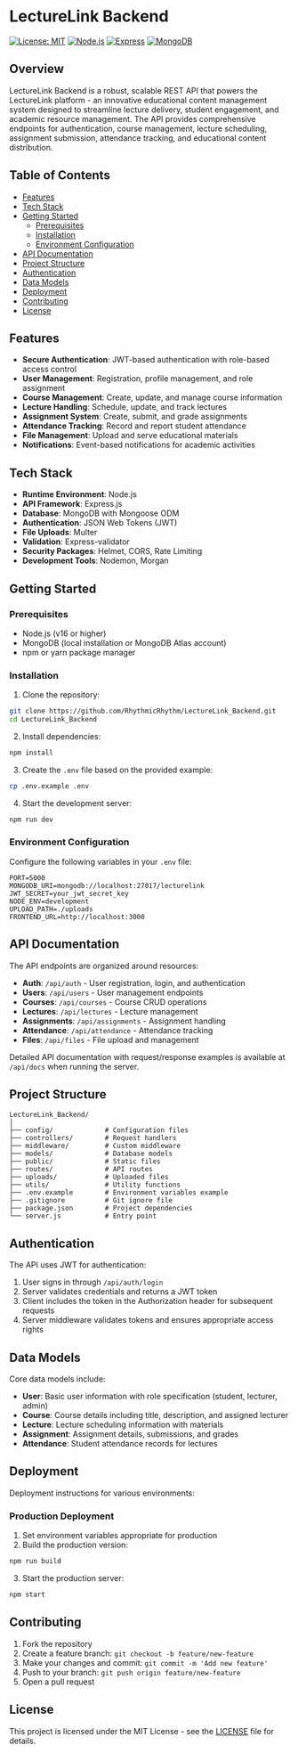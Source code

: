 # LectureLink Backend

[![License: MIT](https://img.shields.io/badge/License-MIT-yellow.svg)](https://opensource.org/licenses/MIT)
[![Node.js](https://img.shields.io/badge/Node.js-v16+-green)](https://nodejs.org/)
[![Express](https://img.shields.io/badge/Express-4.18+-blue)](https://expressjs.com/)
[![MongoDB](https://img.shields.io/badge/MongoDB-Latest-green)](https://www.mongodb.com/)

## Overview

LectureLink Backend is a robust, scalable REST API that powers the LectureLink platform - an innovative educational content management system designed to streamline lecture delivery, student engagement, and academic resource management. The API provides comprehensive endpoints for authentication, course management, lecture scheduling, assignment submission, attendance tracking, and educational content distribution.

## Table of Contents

- [Features](#features)
- [Tech Stack](#tech-stack)
- [Getting Started](#getting-started)
  - [Prerequisites](#prerequisites)
  - [Installation](#installation)
  - [Environment Configuration](#environment-configuration)
- [API Documentation](#api-documentation)
- [Project Structure](#project-structure)
- [Authentication](#authentication)
- [Data Models](#data-models)
- [Deployment](#deployment)
- [Contributing](#contributing)
- [License](#license)

## Features

- **Secure Authentication**: JWT-based authentication with role-based access control
- **User Management**: Registration, profile management, and role assignment
- **Course Management**: Create, update, and manage course information
- **Lecture Handling**: Schedule, update, and track lectures
- **Assignment System**: Create, submit, and grade assignments
- **Attendance Tracking**: Record and report student attendance
- **File Management**: Upload and serve educational materials
- **Notifications**: Event-based notifications for academic activities

## Tech Stack

- **Runtime Environment**: Node.js
- **API Framework**: Express.js
- **Database**: MongoDB with Mongoose ODM
- **Authentication**: JSON Web Tokens (JWT)
- **File Uploads**: Multer
- **Validation**: Express-validator
- **Security Packages**: Helmet, CORS, Rate Limiting
- **Development Tools**: Nodemon, Morgan

## Getting Started

### Prerequisites

- Node.js (v16 or higher)
- MongoDB (local installation or MongoDB Atlas account)
- npm or yarn package manager

### Installation

1. Clone the repository:
```bash
git clone https://github.com/RhythmicRhythm/LectureLink_Backend.git
cd LectureLink_Backend
```

2. Install dependencies:
```bash
npm install
```

3. Create the `.env` file based on the provided example:
```bash
cp .env.example .env
```

4. Start the development server:
```bash
npm run dev
```

### Environment Configuration

Configure the following variables in your `.env` file:

```
PORT=5000
MONGODB_URI=mongodb://localhost:27017/lecturelink
JWT_SECRET=your_jwt_secret_key
NODE_ENV=development
UPLOAD_PATH=./uploads
FRONTEND_URL=http://localhost:3000
```

## API Documentation

The API endpoints are organized around resources:

- **Auth**: `/api/auth` - User registration, login, and authentication
- **Users**: `/api/users` - User management endpoints
- **Courses**: `/api/courses` - Course CRUD operations
- **Lectures**: `/api/lectures` - Lecture management
- **Assignments**: `/api/assignments` - Assignment handling
- **Attendance**: `/api/attendance` - Attendance tracking
- **Files**: `/api/files` - File upload and management

Detailed API documentation with request/response examples is available at `/api/docs` when running the server.

## Project Structure

```
LectureLink_Backend/
│
├── config/             # Configuration files
├── controllers/        # Request handlers
├── middleware/         # Custom middleware
├── models/             # Database models
├── public/             # Static files
├── routes/             # API routes
├── uploads/            # Uploaded files
├── utils/              # Utility functions
├── .env.example        # Environment variables example
├── .gitignore          # Git ignore file
├── package.json        # Project dependencies
└── server.js           # Entry point
```

## Authentication

The API uses JWT for authentication:

1. User signs in through `/api/auth/login`
2. Server validates credentials and returns a JWT token
3. Client includes the token in the Authorization header for subsequent requests
4. Server middleware validates tokens and ensures appropriate access rights

## Data Models

Core data models include:

- **User**: Basic user information with role specification (student, lecturer, admin)
- **Course**: Course details including title, description, and assigned lecturer
- **Lecture**: Lecture scheduling information with materials
- **Assignment**: Assignment details, submissions, and grades
- **Attendance**: Student attendance records for lectures

## Deployment

Deployment instructions for various environments:

### Production Deployment

1. Set environment variables appropriate for production
2. Build the production version:
```bash
npm run build
```
3. Start the production server:
```bash
npm start
```

## Contributing

1. Fork the repository
2. Create a feature branch: `git checkout -b feature/new-feature`
3. Make your changes and commit: `git commit -m 'Add new feature'`
4. Push to your branch: `git push origin feature/new-feature`
5. Open a pull request

## License

This project is licensed under the MIT License - see the [LICENSE](LICENSE) file for details.